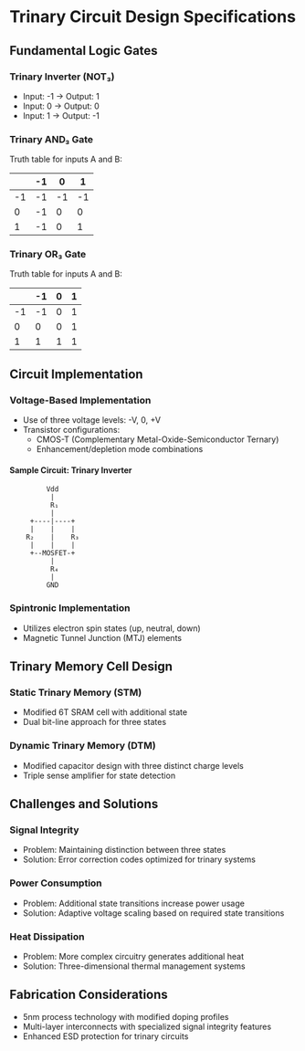 # Trinary Circuit Design Specifications

## Fundamental Logic Gates

### Trinary Inverter (NOT₃)
- Input: -1 → Output: 1
- Input: 0 → Output: 0
- Input: 1 → Output: -1

### Trinary AND₃ Gate
Truth table for inputs A and B:

|   | -1 | 0 | 1 |
|---|----|----|---|
| -1| -1 | -1 | -1|
| 0 | -1 | 0  | 0 |
| 1 | -1 | 0  | 1 |

### Trinary OR₃ Gate
Truth table for inputs A and B:

|   | -1 | 0 | 1 |
|---|----|----|---|
| -1| -1 | 0 | 1 |
| 0 | 0  | 0 | 1 |
| 1 | 1  | 1 | 1 |

## Circuit Implementation

### Voltage-Based Implementation
- Use of three voltage levels: -V, 0, +V
- Transistor configurations:
  - CMOS-T (Complementary Metal-Oxide-Semiconductor Ternary)
  - Enhancement/depletion mode combinations

#### Sample Circuit: Trinary Inverter
```
         Vdd
          |
          R₁
          |
     +----|----+
     |    |    |
    R₂    |    R₃
     |    |    |
     +--MOSFET-+
          |
          R₄
          |
         GND
```

### Spintronic Implementation
- Utilizes electron spin states (up, neutral, down)
- Magnetic Tunnel Junction (MTJ) elements

## Trinary Memory Cell Design

### Static Trinary Memory (STM)
- Modified 6T SRAM cell with additional state
- Dual bit-line approach for three states

### Dynamic Trinary Memory (DTM)
- Modified capacitor design with three distinct charge levels
- Triple sense amplifier for state detection

## Challenges and Solutions

### Signal Integrity
- Problem: Maintaining distinction between three states
- Solution: Error correction codes optimized for trinary systems

### Power Consumption
- Problem: Additional state transitions increase power usage
- Solution: Adaptive voltage scaling based on required state transitions

### Heat Dissipation
- Problem: More complex circuitry generates additional heat
- Solution: Three-dimensional thermal management systems

## Fabrication Considerations

- 5nm process technology with modified doping profiles
- Multi-layer interconnects with specialized signal integrity features
- Enhanced ESD protection for trinary circuits
